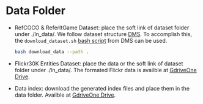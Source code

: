 # Data Folder
* RefCOCO & ReferItGame Dataset: place the soft link of dataset folder under ./ln_data/. We follow dataset structure [DMS](https://github.com/BCV-Uniandes/DMS). To accomplish this, the ``download_dataset.sh`` [bash script](https://github.com/BCV-Uniandes/DMS/blob/master/download_data.sh) from DMS can be used.
    ```bash
    bash download_data --path .
    ```

* Flickr30K Entities Dataset: place the data or the soft link of dataset folder under ./ln_data/. The formated Flickr data is availble at [Gdrive](https://drive.google.com/open?id=1A1iWUWgRg7wV5qwOP_QVujOO4B8U-UYB)[One Drive]().

* Data index: download the generated index files and place them in the data folder. Availble at [Gdrive](https://drive.google.com/open?id=1cZI562MABLtAzM6YU4WmKPFFguuVr0lZ)[One Drive](https://uofr-my.sharepoint.com/:f:/g/personal/zyang39_ur_rochester_edu/Epw5WQ_mJ-tOlAbK5LxsnrsBElWwvNdU7aus0UIzWtwgKQ?e=XHQm7F).